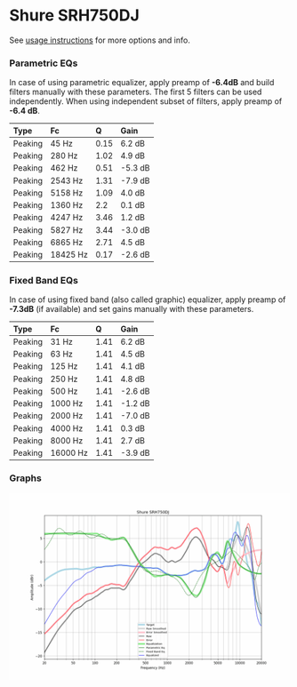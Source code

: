 # Shure SRH750DJ
See [usage instructions](https://github.com/jaakkopasanen/AutoEq#usage) for more options and info.

### Parametric EQs
In case of using parametric equalizer, apply preamp of **-6.4dB** and build filters manually
with these parameters. The first 5 filters can be used independently.
When using independent subset of filters, apply preamp of **-6.4 dB**.

| Type    | Fc       |    Q | Gain    |
|:--------|:---------|:-----|:--------|
| Peaking | 45 Hz    | 0.15 | 6.2 dB  |
| Peaking | 280 Hz   | 1.02 | 4.9 dB  |
| Peaking | 462 Hz   | 0.51 | -5.3 dB |
| Peaking | 2543 Hz  | 1.31 | -7.9 dB |
| Peaking | 5158 Hz  | 1.09 | 4.0 dB  |
| Peaking | 1360 Hz  | 2.2  | 0.1 dB  |
| Peaking | 4247 Hz  | 3.46 | 1.2 dB  |
| Peaking | 5827 Hz  | 3.44 | -3.0 dB |
| Peaking | 6865 Hz  | 2.71 | 4.5 dB  |
| Peaking | 18425 Hz | 0.17 | -2.6 dB |

### Fixed Band EQs
In case of using fixed band (also called graphic) equalizer, apply preamp of **-7.3dB**
(if available) and set gains manually with these parameters.

| Type    | Fc       |    Q | Gain    |
|:--------|:---------|:-----|:--------|
| Peaking | 31 Hz    | 1.41 | 6.2 dB  |
| Peaking | 63 Hz    | 1.41 | 4.5 dB  |
| Peaking | 125 Hz   | 1.41 | 4.1 dB  |
| Peaking | 250 Hz   | 1.41 | 4.8 dB  |
| Peaking | 500 Hz   | 1.41 | -2.6 dB |
| Peaking | 1000 Hz  | 1.41 | -1.2 dB |
| Peaking | 2000 Hz  | 1.41 | -7.0 dB |
| Peaking | 4000 Hz  | 1.41 | 0.3 dB  |
| Peaking | 8000 Hz  | 1.41 | 2.7 dB  |
| Peaking | 16000 Hz | 1.41 | -3.9 dB |

### Graphs
![](./Shure%20SRH750DJ.png)